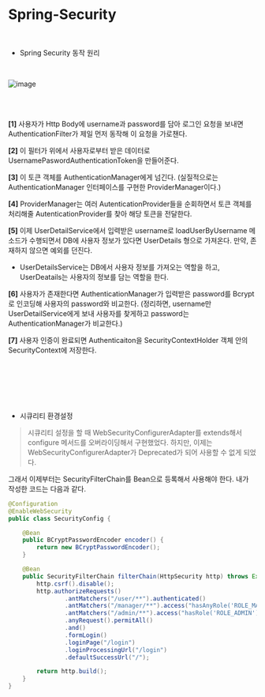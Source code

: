 # Spring-Security

<br>

- Spring Security 동작 원리
<br>

![image](https://user-images.githubusercontent.com/87969121/208435330-9c3f85bf-2110-414e-ab1d-50303b4edd40.png)

<br>
<br>

**[1]** 사용자가 Http Body에 username과 password를 담아 로그인 요청을 보내면 AuthenticationFilter가 제일 먼저 동작해 이 요청을 가로챈다.

**[2]** 이 필터가 위에서 사용자로부터 받은 데이터로 UsernamePaswordAuthenticationToken을 만들어준다.

**[3]** 이 토큰 객체를 AuthenticationManager에게 넘긴다. (실질적으로는 AuthenticationManager 인터페이스를 구현한 ProviderManager이다.)

**[4]** ProviderManager는 여러 AutenticationProvider들을 순회하면서 토큰 객체를 처리해줄 AutenticationProvider를 찾아 해당 토큰을 전달한다.

**[5]** 이제 UserDetailService에서 입력받은 username로 loadUserByUsername 메소드가 수행되면서 DB에 사용자 정보가 있다면 UserDetails 형으로 가져온다. 만약, 존재하지 않으면 예외를 던진다.
- UserDetailsService는 DB에서 사용자 정보를 가져오는 역할을 하고, UserDeatails는 사용자의 정보를 담는 역할을 한다.

**[6]** 사용자가 존재한다면 AuthenticationManager가 입력받은 password를 Bcrypt로 인코딩해 사용자의 password와 비교한다.
(정리하면, username만 UserDetailService에게 보내 사용자를 찾게하고 password는 AuthenticationManager가 비교한다.)

**[7]** 사용자 인증이 완료되면 Authenticaiton을 SecurityContextHolder 객체 안의 SecurityContext에 저장한다.

<br>
<br>
<br>
<br>
<br>


- 시큐리티 환경설정
> 시큐리티 설정을 할 때 WebSecurityConfigurerAdapter를 extends해서 configure 메서드를 오버라이딩해서 구현했었다. 하지만, 이제는 WebSecurityConfigurerAdapter가 Deprecated가 되어 사용할 수 없게 되었다.

그래서 이제부터는 SecurityFilterChain를 Bean으로 등록해서 사용해야 한다.
내가 작성한 코드는 다음과 같다.

```java
@Configuration
@EnableWebSecurity
public class SecurityConfig {

    @Bean
    public BCryptPasswordEncoder encoder() {
        return new BCryptPasswordEncoder();
    }

    @Bean
    public SecurityFilterChain filterChain(HttpSecurity http) throws Exception {
        http.csrf().disable();
        http.authorizeRequests()
                .antMatchers("/user/**").authenticated()
                .antMatchers("/manager/**").access("hasAnyRole('ROLE_MANAGER', 'ROLE_ADMIN')")
                .antMatchers("/admin/**").access("hasRole('ROLE_ADMIN')")
                .anyRequest().permitAll()
                .and()
                .formLogin()
                .loginPage("/login")
                .loginProcessingUrl("/login")
                .defaultSuccessUrl("/");

        return http.build();
    }
}
```
